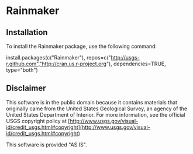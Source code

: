 Rainmaker
=========

Installation
------------
To install the Rainmaker package, use the following command:

  install.packages(c("Rainmaker"), 
	repos=c("http://usgs-r.github.com","http://cran.us.r-project.org"),
	dependencies=TRUE,
	type="both")

Disclaimer
----------
This software is in the public domain because it contains materials that originally came from the United States Geological Survey, an agency of the United States Department of Interior. For more information, see the official USGS copyright policy at [http://www.usgs.gov/visual-id/credit_usgs.html#copyright](http://www.usgs.gov/visual-id/credit_usgs.html#copyright)

This software is provided "AS IS".
